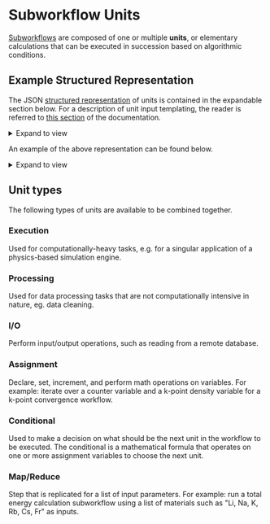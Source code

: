 # Subworkflow Units

[Subworkflows](subworkflows.md) are composed of one or multiple **units**, or elementary calculations that can be executed in succession based on algorithmic conditions.

## Example Structured Representation

The JSON [structured representation](../../data-structured/overview.md) of units is contained in the expandable section below. For a description of unit input templating, the reader is referred to [this section](../templates/overview.md) of the documentation.

<details markdown="1">
  <summary>
     Expand to view
  </summary> 

```json tab="Schema" 
{!schema/workflow/unit.json!}
```

</details>

An example of the above representation can be found below.

<details markdown="1">
  <summary>
     Expand to view
  </summary> 

```json tab="Schema" 
{!example/workflow/unit.json!}
```

</details>

## Unit types

The following types of units are available to be combined together.

### Execution

Used for computationally-heavy tasks, e.g. for a singular application of a physics-based simulation engine. 

### Processing

Used for data processing tasks that are not computationally intensive in nature, eg. data cleaning.

### I/O

Perform input/output operations, such as reading from a remote database.

### Assignment

Declare, set, increment, and perform math operations on variables. For example: iterate over a counter variable and a k-point density variable for a k-point convergence workflow.

### Conditional

Used to make a decision on what should be the next unit in the workflow to be executed. The conditional is a mathematical formula that operates on one or more assignment variables to choose the next unit.

### Map/Reduce

Step that is replicated for a list of input parameters. For example: run a total energy calculation subworkflow using a list of materials such as "Li, Na, K, Rb, Cs, Fr" as inputs.
